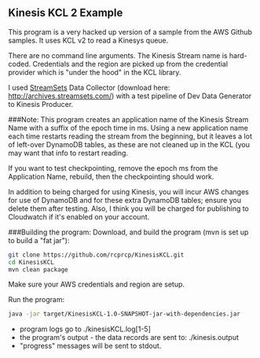 ## Kinesis KCL 2 Example 

This program is a very hacked up version of a sample from the AWS Github samples. 
It uses KCL v2 to read a Kinesys queue.

There are no command line arguments.  The Kinesis Stream name is hard-coded.  Credentials and the region are picked up from the credential provider which is "under the hood" in the KCL library. 

I used [StreamSets](https://streamsets.com) Data Collector (download here: http://archives.streamsets.com/) with a test pipeline of Dev Data Generator to Kinesis Producer.  

###Note: 
This program creates an application name of the Kinesis Stream Name with a suffix of the
epoch time in ms.  Using a new application name each time restarts reading the stream from
the beginning, but it leaves a lot of left-over DynamoDB tables, as these are not cleaned up
in the KCL (you may want that info to restart reading.

If you want to test checkpointing, remove the epoch ms from the Application Name, rebuild, 
then the checkpointing should work.

In addition to being charged for using Kinesis, you will incur AWS changes for use of DynamoDB
and for these extra DynamoDB tables; ensure you delete them after testing.  Also, I think you will be charged for publishing to Cloudwatch if it's enabled on your account.

###Building the program: 
Download, and build the program (mvn is set up to build a "fat jar"):
```bash
git clone https://github.com/rcprcp/KinesisKCL.git
cd KinesisKCL
mvn clean package 
```
Make sure your AWS credentials and region are setup. 

Run the program: 
```bash
java -jar target/KinesisKCL-1.0-SNAPSHOT-jar-with-dependencies.jar
```
* program logs go to ./kinesisKCL.log[1-5]
* the program's output - the data records are sent to: ./kinesis.output
* "progress" messages will be sent to stdout.
